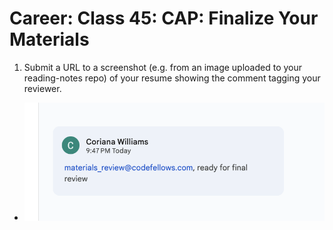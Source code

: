 # Career: Class 45: CAP: Finalize Your Materials

1. Submit a URL to a screenshot (e.g. from an image uploaded to your reading-notes repo) of your resume showing the comment tagging your reviewer.
  - ![CAPS Ready Note](resume.png)